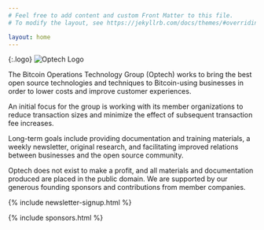 ```yaml
---
# Feel free to add content and custom Front Matter to this file.
# To modify the layout, see https://jekyllrb.com/docs/themes/#overriding-theme-defaults

layout: home
---
```


{:.logo}
![Optech Logo](/img/logos/optech-notext.png)

The Bitcoin Operations Technology Group (Optech) works to bring the best
open source technologies and techniques to Bitcoin-using businesses in
order to lower costs and improve customer experiences.

An initial focus for the group is working with its member organizations to
reduce transaction sizes and minimize the effect of subsequent transaction fee
increases.

Long-term goals include providing documentation and training materials, a
weekly newsletter, original research, and facilitating improved relations
between businesses and the open source community.

Optech does not exist to make a profit, and all materials and documentation
produced are placed in the public domain. We are supported by our generous
founding sponsors and contributions from member companies.


{% include newsletter-signup.html %}

{% include sponsors.html %}
